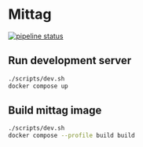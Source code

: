 # Mittag

[![pipeline status](https://gitlab.unjx.de/flohoss/mittag/badges/main/pipeline.svg)](https://gitlab.unjx.de/flohoss/mittag/-/commits/main)

## Run development server

```sh
./scripts/dev.sh
docker compose up
```

## Build mittag image

```sh
./scripts/dev.sh
docker compose --profile build build
```
